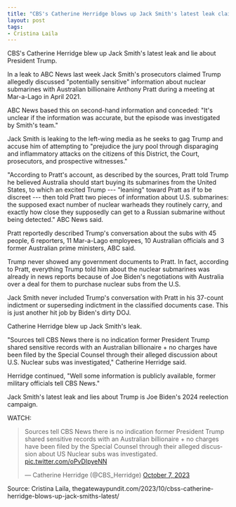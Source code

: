 ```yaml
---
title: "CBS's Catherine Herridge blows up Jack Smith's latest leak claiming Trump discussed 'potentially sensitive' nuclear subs with foreign national"
layout: post
tags:
- Cristina Laila
---
```


CBS's Catherine Herridge blew up Jack Smith's latest leak and lie about President Trump.

In a leak to ABC News last week Jack Smith's prosecutors claimed Trump allegedly discussed "potentially sensitive" information about nuclear submarines with Australian billionaire Anthony Pratt during a meeting at Mar-a-Lago in April 2021.

ABC News based this on second-hand information and conceded: "It's unclear if the information was accurate, but the episode was investigated by Smith's team."

Jack Smith is leaking to the left-wing media as he seeks to gag Trump and accuse him of attempting to "prejudice the jury pool through disparaging and inflammatory attacks on the citizens of this District, the Court, prosecutors, and prospective witnesses."

"According to Pratt's account, as described by the sources, Pratt told Trump he believed Australia should start buying its submarines from the United States, to which an excited Trump --- "leaning" toward Pratt as if to be discreet --- then told Pratt two pieces of information about U.S. submarines: the supposed exact number of nuclear warheads they routinely carry, and exactly how close they supposedly can get to a Russian submarine without being detected." ABC News said.

Pratt reportedly described Trump's conversation about the subs with 45 people, 6 reporters, 11 Mar-a-Lago employees, 10 Australian officials and 3 former Australian prime ministers, ABC said.

Trump never showed any government documents to Pratt. In fact, according to Pratt, everything Trump told him about the nuclear submarines was already in news reports because of Joe Biden's negotiations with Australia over a deal for them to purchase nuclear subs from the U.S.

Jack Smith never included Trump's conversation with Pratt in his 37-count indictment or superseding indictment in the classified documents case. This is just another hit job by Biden's dirty DOJ.

Catherine Herridge blew up Jack Smith's leak.

"Sources tell CBS News there is no indication former President Trump shared sensitive records with an Australian billionaire + no charges have been filed by the Special Counsel through their alleged discussion about U.S. Nuclear subs was investigated," Catherine Herridge said.

Herridge continued, "Well some information is publicly available, former military officials tell CBS News."

Jack Smith's latest leak and lies about Trump is Joe Biden's 2024 reelection campaign.

WATCH:

<blockquote class="twitter-tweet"><p lang="en" dir="ltr">Sources tell CBS News there is no indication former President Trump shared sensitive records with an Australian billionaire + no charges have been filed by the Special Counsel through their alleged discussion about US Nuclear subs was investigated. <a href="https://t.co/oPvDIpyeNN">pic.twitter.com/oPvDIpyeNN</a></p>&mdash; Catherine Herridge (@CBS_Herridge) <a href="https://twitter.com/CBS_Herridge/status/1710459619884028185?ref_src=twsrc%5Etfw">October 7, 2023</a></blockquote> <script async src="https://platform.twitter.com/widgets.js" charset="utf-8"></script>

Source: Cristina Laila, thegatewaypundit.com/2023/10/cbss-catherine-herridge-blows-up-jack-smiths-latest/

